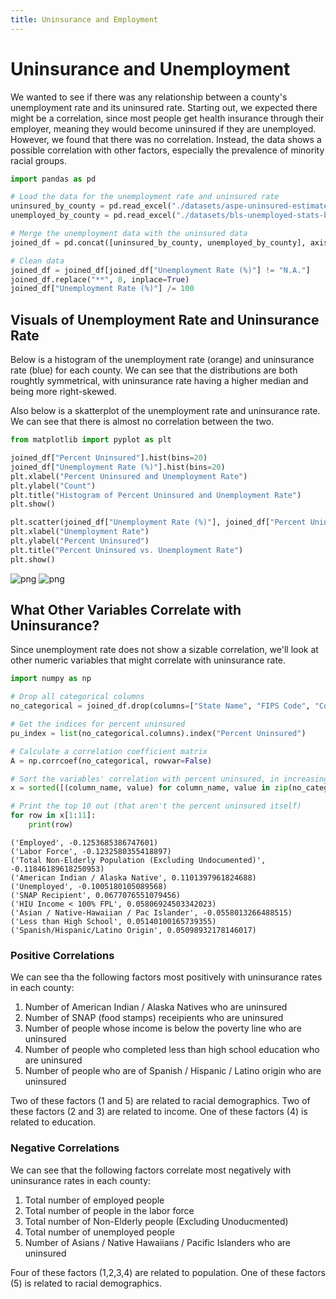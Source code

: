 ```yaml
---
title: Uninsurance and Employment
---
```


# Uninsurance and Unemployment

We wanted to see if there was any relationship between a county's unemployment rate and its uninsured rate.
Starting out, we expected there might be a correlation, since most people get health insurance through their employer, meaning they would become uninsured if they are unemployed.
However, we found that there was no correlation.
Instead, the data shows a possible correlation with other factors, especially the prevalence of minority racial groups.

```python
import pandas as pd

# Load the data for the unemployment rate and uninsured rate
uninsured_by_county = pd.read_excel("./datasets/aspe-uninsured-estimates-by-county.xlsx", sheet_name=1)
unemployed_by_county = pd.read_excel("./datasets/bls-unemployed-stats-by-county-2020.xlsx")
```

```python
# Merge the unemployment data with the uninsured data
joined_df = pd.concat([uninsured_by_county, unemployed_by_county], axis=1)

# Clean data
joined_df = joined_df[joined_df["Unemployment Rate (%)"] != "N.A."]
joined_df.replace("**", 0, inplace=True)
joined_df["Unemployment Rate (%)"] /= 100
```

## Visuals of Unemployment Rate and Uninsurance Rate

Below is a histogram of the unemployment rate (orange) and uninsurance rate (blue) for each county.
We can see that the distributions are both roughtly symmetrical, with uninsurance rate having a higher median and being more right-skewed.

Also below is a skatterplot of the unemployment rate and uninsurance rate.
We can see that there is almost no correlation between the two.

```python
from matplotlib import pyplot as plt

joined_df["Percent Uninsured"].hist(bins=20)
joined_df["Unemployment Rate (%)"].hist(bins=20)
plt.xlabel("Percent Uninsured and Unemployment Rate")
plt.ylabel("Count")
plt.title("Histogram of Percent Uninsured and Unemployment Rate")
plt.show()

plt.scatter(joined_df["Unemployment Rate (%)"], joined_df["Percent Uninsured"])
plt.xlabel("Unemployment Rate")
plt.ylabel("Percent Uninsured")
plt.title("Percent Uninsured vs. Unemployment Rate")
plt.show()
```

![png]({{site.baseurl}}/assets/uninsured_employment_files/uninsured_employment_4_0.png)
![png]({{site.baseurl}}/assets/uninsured_employment_files/uninsured_employment_4_1.png)

## What Other Variables Correlate with Uninsurance?

Since unemployment rate does not show a sizable correlation, we'll look at other numeric variables that might correlate with uninsurance rate.

```python
import numpy as np

# Drop all categorical columns
no_categorical = joined_df.drop(columns=["State Name", "FIPS Code", "County Name", "LAUS Code", "State FIPS Code", "County FIPS Code", "County Name/State Abbreviation", "Unnamed: 5", "Year"])

# Get the indices for percent uninsured
pu_index = list(no_categorical.columns).index("Percent Uninsured")

# Calculate a correlation coefficient matrix
A = np.corrcoef(no_categorical, rowvar=False)

# Sort the variables' correlation with percent uninsured, in increasing order
x = sorted([(column_name, value) for column_name, value in zip(no_categorical.columns, A[pu_index])], key=lambda x: abs(x[1]), reverse=True)

# Print the top 10 out (that aren't the percent uninsured itself)
for row in x[1:11]:
    print(row)
```

    ('Employed', -0.1253685386747601)
    ('Labor Force', -0.1232580355418897)
    ('Total Non-Elderly Population (Excluding Undocumented)', -0.11846189618250953)
    ('American Indian / Alaska Native', 0.1101397961824688)
    ('Unemployed', -0.1005180105089568)
    ('SNAP Recipient', 0.0677076551079456)
    ('HIU Income < 100% FPL', 0.05806924503342023)
    ('Asian / Native-Hawaiian / Pac Islander', -0.0558013266488515)
    ('Less than High School', 0.05140100165739355)
    ('Spanish/Hispanic/Latino Origin', 0.05098932178146017)

### Positive Correlations

We can see tha the following factors most positively with uninsurance rates in each county:

1. Number of American Indian / Alaska Natives who are uninsured
2. Number of SNAP (food stamps) receipients who are uninsured
3. Number of people whose income is below the poverty line who are uninsured
4. Number of people who completed less than high school education who are uninsured
5. Number of people who are of Spanish / Hispanic / Latino origin who are uninsured

Two of these factors (1 and 5) are related to racial demographics.
Two of these factors (2 and 3) are related to income.
One of these factors (4) is related to education.

### Negative Correlations

We can see that the following factors correlate most negatively with uninsurance rates in each county:

1. Total number of employed people
2. Total number of people in the labor force
3. Total number of Non-Elderly people (Excluding Unoducmented)
4. Total number of unemployed people
5. Number of Asians / Native Hawaiians / Pacific Islanders who are uninsured

Four of these factors (1,2,3,4) are related to population.
One of these factors (5) is related to racial demographics.
